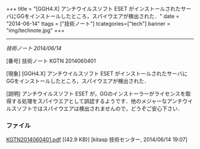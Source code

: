 +++
title = "[GGH4.X] アンチウイルスソフト ESET がインストールされたサーバにGGをインストールしたところ，スパイウエアが検出された．"
date = "2014-06-14"
ttags = ["技術ノート"]
tcategories=["tech"]
banner = "img/technote.jpg"
+++


-----------------------------------------------------------------------------------------------------------------------

*技術ノート
2014/06/14*


[番号]
技術ノート KGTN 2014060401

[現象]
[GGH4.X] アンチウイルスソフト ESET
がインストールされたサーバにGGをインストールしたところ，スパイウエアが検出された．

[説明]
アンチウイルスソフト ESET
が，GGのインストーラーがライセンスを取得する処理をスパイウエアとして誤認するようです．他のメジャーなアンチウイルスソフトではスパイウエアは検出されませんので，どうぞご安心下さい．


### ファイル





[KGTN2014060401.pdf](http://techreport.kitasp.net/attachments/download/1679/KGTN2014060401.pdf)
 [(42.9 KB)] [kitasp 技術センター, 2014/06/14
19:07]
